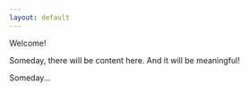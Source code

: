```yaml
---
layout: default
---
```


Welcome!

Someday, there will be content here. And it will be meaningful!

Someday...